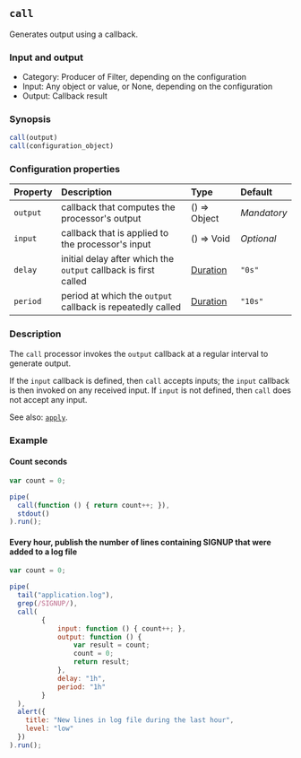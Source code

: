 ## `call`

Generates output using a callback.

### Input and output

* Category: Producer of Filter, depending on the configuration
* Input: Any object or value, or None, depending on the configuration
* Output: Callback result

### Synopsis

```js
call(output)
call(configuration_object)
```

### Configuration properties

| Property | Description | Type | Default |
| :--- | :--- | :--- | :--- |
| `output` | callback that computes the processor's output | () => Object | *Mandatory* | 
| `input` | callback that is applied to the processor's input | () => Void | *Optional* | 
| `delay` | initial delay after which the `output` callback is first called | [Duration](../programming.md#Durations) | `"0s"` |
| `period` | period at which the `output` callback is repeatedly called | [Duration](../programming.md#Durations) | `"10s"` |

### Description

The `call` processor invokes the `output` callback at a regular interval to generate output.

If the `input` callback is defined, then `call` accepts inputs; the `input` callback is then invoked on any received 
input. If `input` is not defined, then `call` does not accept any input.  

See also: [`apply`](sh_f.md).

### Example

#### Count seconds

```js
var count = 0;

pipe(
  call(function () { return count++; }),
  stdout()
).run();
```

#### Every hour, publish the number of lines containing SIGNUP that were added to a log file

```js
var count = 0;

pipe(
  tail("application.log"),
  grep(/SIGNUP/),
  call(
  		{
  			input: function () { count++; },
  			output: function () { 
  				var result = count;
  				count = 0;
  				return result; 
  			},
  			delay: "1h",
  			period: "1h"
  		}
  ),
  alert({
  	title: "New lines in log file during the last hour",
  	level: "low"
  })
).run();
```
